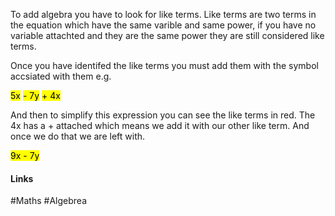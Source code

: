 To add algebra you have to look for like terms. Like terms are two terms in the equation which have the same varible and same power, if you have no variable attachted and they are the same power they are still considered like terms.

Once you have identifed the like terms you must add them with the symbol accsiated with them e.g.

<mark class="hltr-red">5x</mark> <mark class="hltr-orange">- 7y</mark> <mark class="hltr-red">+ 4x</mark>

And then to simplify this expression you can see the like terms in red. The 4x has a + attached which means we add it with our other like term. And once we do that we are left with.

<mark class="hltr-red">9x </mark><mark class="hltr-orange">- 7y</mark>


#### Links
#Maths #Algebrea 